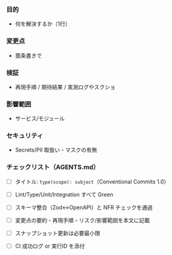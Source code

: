 ### 目的
- 何を解決するか（1行）

### 変更点
- 箇条書きで

### 検証
- 再現手順 / 期待結果 / 実測ログやスクショ

### 影響範囲
- サービス/モジュール

### セキュリティ
- Secrets/PII 取扱い・マスクの有無

### チェックリスト（AGENTS.md）
- [ ] タイトル: `type(scope): subject`（Conventional Commits 1.0）
- [ ] Lint/Type/Unit/Integration すべて Green
- [ ] スキーマ整合（Zod↔OpenAPI）と NFR チェックを通過
- [ ] 変更点の要約・再現手順・リスク/影響範囲を本文に記載
- [ ] スナップショット更新は必要最小限
- [ ] CI 成功ログ or 実行ID を添付

